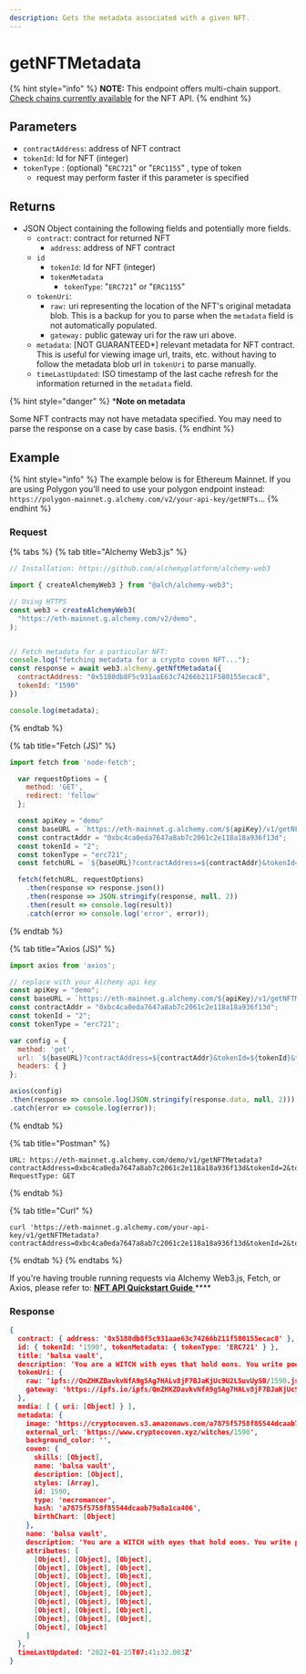 ```yaml
---
description: Gets the metadata associated with a given NFT.
---
```


# getNFTMetadata

{% hint style="info" %}
**NOTE:** This endpoint offers multi-chain support. [Check chains currently available](https://docs.alchemy.com/alchemy/apis/feature-support-by-chain) for the NFT API.
{% endhint %}

## Parameters

* `contractAddress`: address of NFT contract
* `tokenId`: Id for NFT (integer)
* `tokenType` : (optional) "`ERC721`" or "`ERC1155`" , type of token
  * request may perform faster if this parameter is specified&#x20;

## Returns

* JSON Object containing the following fields and potentially more fields.
  * `contract`: contract for returned NFT
    * `address`: address of NFT contract&#x20;
  * `id`
    * `tokenId`: Id for NFT (integer)&#x20;
    * `tokenMetadata`
      * `tokenType`: "`ERC721`" or "`ERC1155`"
  * `tokenUri`:
    * `raw:` uri representing the location of the NFT's original metadata blob. This is a backup for you to parse when the `metadata` field is not automatically populated.
    * `gateway:` public gateway uri for the raw uri above.
  * `metadata`: \[NOT GUARANTEED\*] relevant metadata for NFT contract. This is useful for viewing image url, traits, etc. without having to follow the metadata blob url in `tokenUri` to parse manually.&#x20;
  * `timeLastUpdated`: ISO timestamp of the last cache refresh for the information returned in the `metadata` field.

{% hint style="danger" %}
\***Note on metadata**&#x20;

Some NFT contracts may not have metadata specified. You may need to parse the response on a case by case basis. &#x20;
{% endhint %}

## Example

{% hint style="info" %}
The example below is for Ethereum Mainnet. If you are using Polygon you'll need to use your polygon endpoint instead: `https://polygon-mainnet.g.alchemy.com/v2/your-api-key/getNFTs`...
{% endhint %}

### Request

{% tabs %}
{% tab title="Alchemy Web3.js" %}
```javascript
// Installation: https://github.com/alchemyplatform/alchemy-web3

import { createAlchemyWeb3 } from "@alch/alchemy-web3";

// Using HTTPS
const web3 = createAlchemyWeb3(
  "https://eth-mainnet.g.alchemy.com/v2/demo",
);


// Fetch metadata for a particular NFT:
console.log("fetching metadata for a crypto coven NFT...");
const response = await web3.alchemy.getNftMetadata({
  contractAddress: "0x5180db8F5c931aaE63c74266b211F580155ecac8",
  tokenId: "1590"
})

console.log(metadata);

```
{% endtab %}

{% tab title="Fetch (JS)" %}
```javascript
import fetch from 'node-fetch';

  var requestOptions = {
    method: 'GET',
    redirect: 'follow'
  };

  const apiKey = "demo"
  const baseURL = `https://eth-mainnet.g.alchemy.com/${apiKey}/v1/getNFTMetadata`;
  const contractAddr = "0xbc4ca0eda7647a8ab7c2061c2e118a18a936f13d";
  const tokenId = "2";
  const tokenType = "erc721";
  const fetchURL = `${baseURL}?contractAddress=${contractAddr}&tokenId=${tokenId}&tokenType=${tokenType}`;

  fetch(fetchURL, requestOptions)
    .then(response => response.json())
    .then(response => JSON.stringify(response, null, 2))
    .then(result => console.log(result))
    .catch(error => console.log('error', error));
```
{% endtab %}

{% tab title="Axios (JS)" %}
```javascript
import axios from 'axios';

// replace with your Alchemy api key
const apiKey = "demo";
const baseURL = `https://eth-mainnet.g.alchemy.com/${apiKey}/v1/getNFTMetadata`;
const contractAddr = "0xbc4ca0eda7647a8ab7c2061c2e118a18a936f13d";
const tokenId = "2";
const tokenType = "erc721";

var config = {
  method: 'get',
  url: `${baseURL}?contractAddress=${contractAddr}&tokenId=${tokenId}&tokenType=${tokenType}`,
  headers: { }
};

axios(config)
.then(response => console.log(JSON.stringify(response.data, null, 2)))
.catch(error => console.log(error));
```
{% endtab %}

{% tab title="Postman" %}
```http
URL: https://eth-mainnet.g.alchemy.com/demo/v1/getNFTMetadata?contractAddress=0xbc4ca0eda7647a8ab7c2061c2e118a18a936f13d&tokenId=2&tokenType=erc721
RequestType: GET
```
{% endtab %}

{% tab title="Curl" %}
```
curl 'https://eth-mainnet.g.alchemy.com/your-api-key/v1/getNFTMetadata?contractAddress=0xbc4ca0eda7647a8ab7c2061c2e118a18a936f13d&tokenId=2&tokenType=erc721'
```
{% endtab %}
{% endtabs %}

If you're having trouble running requests via Alchemy Web3.js, Fetch, or Axios, please refer to: [**NFT API Quickstart Guide** ](../../guides/nft-api-quickstart-guide.md)****

### Response

```json
{
  contract: { address: '0x5180db8f5c931aae63c74266b211f580155ecac8' },
  id: { tokenId: '1590', tokenMetadata: { tokenType: 'ERC721' } },
  title: 'balsa vault',
  description: 'You are a WITCH with eyes that hold eons. You write poems filled with charms. Your magic spawns from a few hours of sleep. You arch your back into a bridge between the living and the dead. SHINE!',
  tokenUri: {
    raw: 'ipfs://QmZHKZDavkvNfA9gSAg7HALv8jF7BJaKjUc9U2LSuvUySB/1590.json',
    gateway: 'https://ipfs.io/ipfs/QmZHKZDavkvNfA9gSAg7HALv8jF7BJaKjUc9U2LSuvUySB/1590.json'
  },
  media: [ { uri: [Object] } ],
  metadata: {
    image: 'https://cryptocoven.s3.amazonaws.com/a7875f5758f85544dcaab79a8a1ca406.png',
    external_url: 'https://www.cryptocoven.xyz/witches/1590',
    background_color: '',
    coven: {
      skills: [Object],
      name: 'balsa vault',
      description: [Object],
      styles: [Array],
      id: 1590,
      type: 'necromancer',
      hash: 'a7875f5758f85544dcaab79a8a1ca406',
      birthChart: [Object]
    },
    name: 'balsa vault',
    description: 'You are a WITCH with eyes that hold eons. You write poems filled with charms. Your magic spawns from a few hours of sleep. You arch your back into a bridge between the living and the dead. SHINE!',
    attributes: [
      [Object], [Object], [Object],
      [Object], [Object], [Object],
      [Object], [Object], [Object],
      [Object], [Object], [Object],
      [Object], [Object], [Object],
      [Object], [Object], [Object],
      [Object], [Object], [Object],
      [Object], [Object], [Object],
      [Object], [Object]
    ]
  },
  timeLastUpdated: '2022-01-25T07:41:32.003Z'
}

```
